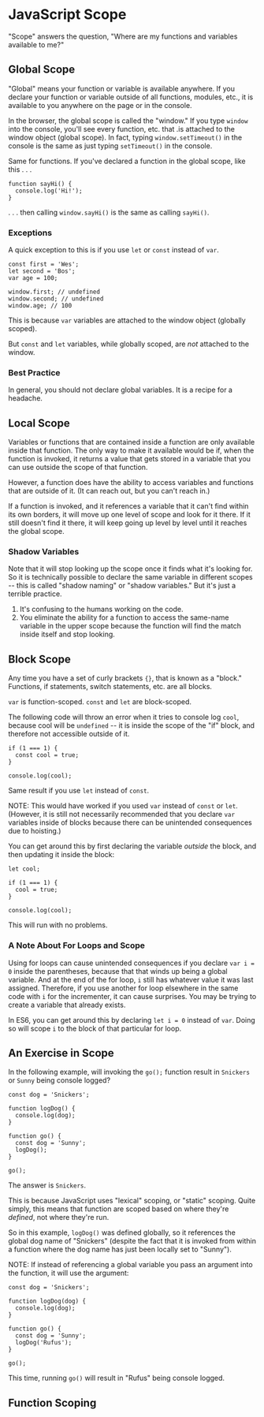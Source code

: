 # JavaScript Scope

"Scope" answers the question, "Where are my functions and variables available to me?"


## Global Scope

"Global" means your function or variable is available anywhere.  If you declare your function or variable outside of all functions, modules, etc., it is available to you anywhere on the page or in the console.

In the browser, the global scope is called the "window."  If you type `window` into the console, you'll see every function, etc. that .is attached to the window object (global scope).  In fact, typing `window.setTimeout()` in the console is the same as just typing `setTimeout()` in the console.

Same for functions.  If you've declared a function in the global scope, like this . . .

```
function sayHi() {
  console.log('Hi!');
}
```

. . . then calling `window.sayHi()` is the same as calling `sayHi()`.


### Exceptions

A quick exception to this is if you use `let` or `const` instead of `var`.

```
const first = 'Wes';
let second = 'Bos';
var age = 100;

window.first; // undefined
window.second; // undefined
window.age; // 100
```

This is because `var` variables are attached to the window object (globally scoped).

But `const` and `let` variables, while globally scoped, are *not* attached to the window.


### Best Practice

In general, you should not declare global variables.  It is a recipe for a headache.


## Local Scope

Variables or functions that are contained inside a function are only available inside that function.  The only way to make it available would be if, when the function is invoked, it returns a value that gets stored in a variable that you can use outside the scope of that function.

However, a function does have the ability to access variables and functions that are outside of it.  (It can reach out, but you can't reach in.)

If a function is invoked, and it references a variable that it can't find within its own borders, it will move up one level of scope and look for it there.  If it still doesn't find it there, it will keep going up level by level until it reaches the global scope.


### Shadow Variables

Note that it will stop looking up the scope once it finds what it's looking for.  So it is technically possible to declare the same variable in different scopes -- this is called "shadow naming" or "shadow variables."  But it's just a terrible practice.

1. It's confusing to the humans working on the code.
2. You eliminate the ability for a function to access the same-name variable in the upper scope because the function will find the match inside itself and stop looking.


## Block Scope

Any time you have a set of curly brackets `{}`, that is known as a "block."  Functions, if statements, switch statements, etc. are all blocks.

`var` is function-scoped.  `const` and `let` are block-scoped.

The following code will throw an error when it tries to console log `cool`, because cool will be `undefined` -- it is inside the scope of the "if" block, and therefore not accessible outside of it.

```
if (1 === 1) {
  const cool = true;
}

console.log(cool);
```

Same result if you use `let` instead of `const`.

NOTE: This would have worked if you used `var` instead of  `const` or `let`.  (However, it is still not necessarily recommended that you declare `var` variables inside of blocks because there can be unintended consequences due to hoisting.)

You can get around this by first declaring the variable *outside* the block, and then updating it inside the block:

```
let cool;

if (1 === 1) {
  cool = true;
}

console.log(cool);
```

This will run with no problems.


### A Note About For Loops and Scope

Using for loops can cause unintended consequences if you declare `var i = 0` inside the parentheses, because that that winds up being a global variable.  And at the end of the for loop, `i` still has whatever value it was last assigned.  Therefore, if you use another for loop elsewhere in the same code with `i` for the incrementer, it can cause surprises.  You may be trying to create a variable that already exists.

In ES6, you can get around this by declaring `let i = 0` instead of `var`.  Doing so will scope `i` to the block of that particular for loop.


## An Exercise in Scope

In the following example, will invoking the `go();` function result in `Snickers` or `Sunny` being console logged?

```
const dog = 'Snickers';

function logDog() {
  console.log(dog);
}

function go() {
  const dog = 'Sunny';
  logDog();
}

go();
```

The answer is `Snickers`.

This is because JavaScript uses "lexical" scoping, or "static" scoping.  Quite simply, this means that function are scoped based on where they're *defined*, not where they're run.

So in this example, `logDog()` was defined globally, so it references the global dog name of "Snickers" (despite the fact that it is invoked from within a function where the dog name has just been locally set to "Sunny").

NOTE: If instead of referencing a global variable you pass an argument into the function, it will use the argument:

```
const dog = 'Snickers';

function logDog(dog) {
  console.log(dog);
}

function go() {
  const dog = 'Sunny';
  logDog('Rufus');
}

go();
```

This time, running `go()` will result in "Rufus" being console logged.


## Function Scoping


